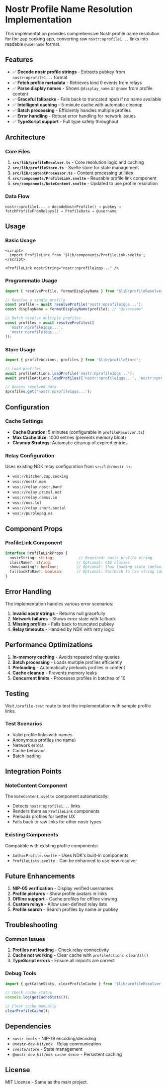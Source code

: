 # Nostr Profile Name Resolution Implementation

This implementation provides comprehensive Nostr profile name resolution for the zap.cooking app, converting raw `nostr:nprofile1...` links into readable `@username` format.

## Features

- ✅ **Decode nostr profile strings** - Extracts pubkey from `nostr:nprofile1...` format
- ✅ **Fetch profile metadata** - Retrieves kind 0 events from relays
- ✅ **Parse display names** - Shows `@display_name` or `@name` from profile content
- ✅ **Graceful fallbacks** - Falls back to truncated npub if no name available
- ✅ **Intelligent caching** - 5-minute cache with automatic cleanup
- ✅ **Batch processing** - Efficiently handles multiple profiles
- ✅ **Error handling** - Robust error handling for network issues
- ✅ **TypeScript support** - Full type safety throughout

## Architecture

### Core Files

1. **`src/lib/profileResolver.ts`** - Core resolution logic and caching
2. **`src/lib/profileStore.ts`** - Svelte store for state management
3. **`src/lib/contentProcessor.ts`** - Content processing utilities
4. **`src/components/ProfileLink.svelte`** - Reusable profile link component
5. **`src/components/NoteContent.svelte`** - Updated to use profile resolution

### Data Flow

```
nostr:nprofile1... → decodeNostrProfile() → pubkey → fetchProfileFromRelays() → ProfileData → @username
```

## Usage

### Basic Usage

```svelte
<script>
  import ProfileLink from '$lib/components/ProfileLink.svelte';
</script>

<ProfileLink nostrString="nostr:nprofile1qqs..." />
```

### Programmatic Usage

```typescript
import { resolveProfile, formatDisplayName } from '$lib/profileResolver';

// Resolve a single profile
const profile = await resolveProfile('nostr:nprofile1qqs...');
const displayName = formatDisplayName(profile); // "@username"

// Batch resolve multiple profiles
const profiles = await resolveProfiles([
  'nostr:nprofile1qqs...',
  'nostr:nprofile1qqs...'
]);
```

### Store Usage

```typescript
import { profileActions, profiles } from '$lib/profileStore';

// Load profiles
await profileActions.loadProfile('nostr:nprofile1qqs...');
await profileActions.loadProfiles(['nostr:nprofile1qqs...', 'nostr:nprofile1qqs...']);

// Access resolved data
$profiles.get('nostr:nprofile1qqs...');
```

## Configuration

### Cache Settings

- **Cache Duration**: 5 minutes (configurable in `profileResolver.ts`)
- **Max Cache Size**: 1000 entries (prevents memory bloat)
- **Cleanup Strategy**: Automatic cleanup of expired entries

### Relay Configuration

Uses existing NDK relay configuration from `src/lib/nostr.ts`:
- `wss://kitchen.zap.cooking`
- `wss://nostr.mom`
- `wss://relay.nostr.band`
- `wss://relay.primal.net`
- `wss://relay.damus.io`
- `wss://nos.lol`
- `wss://relay.snort.social`
- `wss://purplepag.es`

## Component Props

### ProfileLink Component

```typescript
interface ProfileLinkProps {
  nostrString: string;           // Required: nostr profile string
  className?: string;           // Optional: CSS classes
  showLoading?: boolean;        // Optional: Show loading state (default: true)
  fallbackToRaw?: boolean;      // Optional: Fallback to raw string (default: true)
}
```

## Error Handling

The implementation handles various error scenarios:

1. **Invalid nostr strings** - Returns null gracefully
2. **Network failures** - Shows error state with fallback
3. **Missing profiles** - Falls back to truncated pubkey
4. **Relay timeouts** - Handled by NDK with retry logic

## Performance Optimizations

1. **In-memory caching** - Avoids repeated relay queries
2. **Batch processing** - Loads multiple profiles efficiently
3. **Preloading** - Automatically preloads profiles in content
4. **Cache cleanup** - Prevents memory leaks
5. **Concurrent limits** - Processes profiles in batches of 10

## Testing

Visit `/profile-test` route to test the implementation with sample profile links.

### Test Scenarios

- Valid profile links with names
- Anonymous profiles (no name)
- Network errors
- Cache behavior
- Batch loading

## Integration Points

### NoteContent Component

The `NoteContent.svelte` component automatically:
- Detects `nostr:nprofile1...` links
- Renders them as `ProfileLink` components
- Preloads profiles for better UX
- Falls back to raw links for other nostr types

### Existing Components

Compatible with existing profile components:
- `AuthorProfile.svelte` - Uses NDK's built-in components
- `ProfileLists.svelte` - Can be enhanced to use new resolver

## Future Enhancements

1. **NIP-05 verification** - Display verified usernames
2. **Profile pictures** - Show profile avatars in links
3. **Offline support** - Cache profiles for offline viewing
4. **Custom relays** - Allow user-defined relay lists
5. **Profile search** - Search profiles by name or pubkey

## Troubleshooting

### Common Issues

1. **Profiles not loading** - Check relay connectivity
2. **Cache not working** - Clear cache with `profileActions.clearAll()`
3. **TypeScript errors** - Ensure all imports are correct

### Debug Tools

```typescript
import { getCacheStats, clearProfileCache } from '$lib/profileResolver';

// Check cache status
console.log(getCacheStats());

// Clear cache manually
clearProfileCache();
```

## Dependencies

- `nostr-tools` - NIP-19 encoding/decoding
- `@nostr-dev-kit/ndk` - Relay communication
- `svelte/store` - State management
- `@nostr-dev-kit/ndk-cache-dexie` - Persistent caching

## License

MIT License - Same as the main project.

